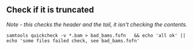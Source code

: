 ## Check if it is truncated 
_Note - this checks the header and the tail, it isn't checking the contents._
```
samtools quickcheck -v *.bam > bad_bams.fofn   && echo 'all ok' || echo 'some files failed check, see bad_bams.fofn'
```
